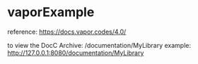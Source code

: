 # vaporExample

reference:
https://docs.vapor.codes/4.0/

to view the DocC Archive: <yourdomain>/documentation/MyLibrary
example:  http://127.0.0.1:8080/documentation/MyLibrary
